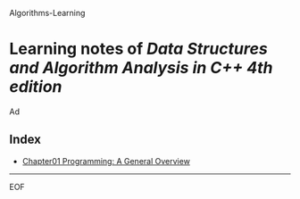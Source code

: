 Algorithms-Learning

Learning notes of *Data Structures and Algorithm Analysis in C++ 4th edition*
================================================================================

Ad

Index
--------------------------------------------------------------------------------

 - [Chapter01 Programming: A General Overview](https://github.com/Ad147/Algorithms-Learning/tree/master/DataStructuresAlgorithmAnalysis-Notes/DSAA-Ch01.md)

--------------------------------------------------------------------------------

EOF
